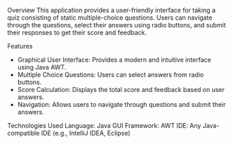 Overview
This application provides a user-friendly interface for taking a quiz consisting of static multiple-choice questions. Users can navigate through the questions, select their answers using radio buttons, and submit their responses to get their score and feedback.

Features

* Graphical User Interface: Provides a modern and intuitive interface using Java AWT.
* Multiple Choice Questions: Users can select answers from radio buttons.
* Score Calculation: Displays the total score and feedback based on user answers.
* Navigation: Allows users to navigate through questions and submit their answers.

Technologies Used
Language: Java
GUI Framework: AWT
IDE: Any Java-compatible IDE (e.g., IntelliJ IDEA, Eclipse)

